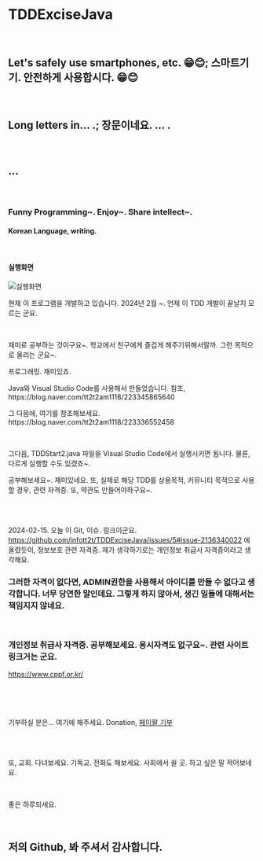 # TDDExciseJava
<br/>
<h2><p>Let's safely use smartphones, etc. 😁😊; 스마트기기. 안전하게 사용합시다. 😁😊</p><br/><p>Long letters in... .;  장문이네요. ... .</p><br/><p>... </p></h2>
 
 
<br/>
<h3>Funny Programming~. Enjoy~. Share intellect~.</h3>

<h4>Korean Language, writing.</h4>
<br/>
<h4>실행화면</h4>
 

<img src="https://github.com/infott2t/TDDExciseJava/assets/25080178/361a008b-2eb8-4b33-9008-c401dd55e069" alt="실행화면"></img>
<br/>
<p>현재 이 프로그램을 개발하고 있습니다. 2024년 2월 ~. 언제 이 TDD 개발이 끝날지 모르는 군요.</p>
<br/>
<p>
재미로 공부하는 것이구요~. 학교에서 친구에게 즐겁게 해주기위해서랄까. 그런 목적으로 올리는 군요~.</p>

<p>프로그래밍. 재미있죠.</p>

<p>Java와 Visual Studio Code를 사용해서 만들었습니다. 참조, https://blog.naver.com/tt2t2am1118/223345865640</p>

<p>그 다음에, 여기를 참조해보세요. https://blog.naver.com/tt2t2am1118/223336552458</p>

<br/>
<p>그다음, TDDStart2.java 파일을 Visual Studio Code에서 실행시키면 됨니다. 물론, 다르게 실행할 수도 있겠죠~.</p>

<p>공부해보세요~. 재미있네요. 또, 실제로 해당 TDD를 상용목적, 커뮤니티 목적으로 사용할 경우, 관련 자격증. 또, 약관도 만들어야하구요~. </p>
<br/><br/>
<p>2024-02-15. 오늘 이 Git, 이슈. 링크이군요. <a href="https://github.com/infott2t/TDDExciseJava/issues/5#issue-2136340022">https://github.com/infott2t/TDDExciseJava/issues/5#issue-2136340022</a> 에 올렸듯이, 정보보호 관련 자격증. 제가 생각하기로는 개인정보 취급사 자격증이라고 생각해요. <h3>그러한 자격이 없다면, ADMIN권한을 사용해서 아이디를 만들 수 없다고 생각합니다.
 너무 당연한 말인데요. 그렇게 하지 않아서, 생긴 일들에 대해서는 책임지지 않네요.</h3></p>
<br/>
<p><h3>개인정보 취급사 자격증. 공부해보세요. 응시자격도 없구요~. 관련 사이트 링크거는 군요.</h3></p>
<p><a href="http://cppf.or.kr">https://www.cppf.or.kr/</a></p>
<br/>
<br/><br/>
<p>기부하실 분은... 여기에 해주세요. Donation, <a href="https://www.paypal.com/paypalme/jcoop45">페이팔 기부</a></p>
<br/><br/>
<p>또, 교회. 다녀보세요. 기독교. 전화도 해보세요. 사회에서 쉴 곳. 하고 싶은 말 적어보네요.</p>
</br>
<p>좋은 하루되세요.</p>

<br/>
<h2>저의 Github, 봐 주셔서 감사합니다.</h2>

